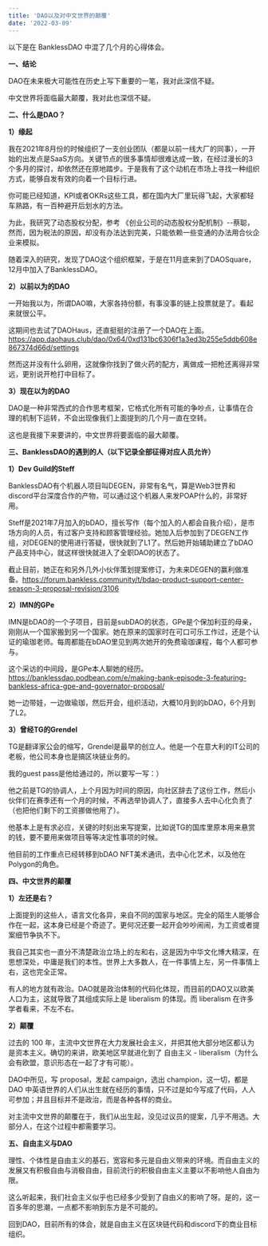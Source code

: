 ```yaml
---
title: 'DAO以及对中文世界的颠覆'
date: '2022-03-09'
---
```


以下是在 BanklessDAO 中混了几个月的心得体会。

**一、结论**

DAO在未来极大可能性在历史上写下重要的一笔，我对此深信不疑。

中文世界将面临最大颠覆，我对此也深信不疑。

**二、什么是DAO？**

**1）缘起**

我在2021年8月份的时候组织了一支创业团队（都是以前一线大厂的同事），一开始的出发点是SaaS方向。关键节点的很多事情却很难达成一致，在经过漫长的3个多月的探讨，却依然还在原地踏步。于是我有了这个动机在市场上寻找一种组织方式，能够自发有效的向着一个目标行进。

你可能已经知道，KPI或者OKRs这些工具，都在国内大厂里玩得飞起，大家都轻车熟路，有一百种避开后划水的方法。

为此，我研究了动态股权分配，参考 《创业公司的动态股权分配机制》--蔡聪，然而，因为税法的原因，却没有办法达到完美，只能依赖一些变通的办法用合伙企业来模拟。

随着深入的研究，发现了DAO这个组织框架，于是在11月底来到了DAOSquare，12月中加入了BanklessDAO。

**2）以前以为的DAO**

一开始我以为，所谓DAO嘛，大家各持份额，有事没事的链上投票就是了。看起来就很公平。

这期间也去试了DAOHaus，还直挺挺的注册了一个DAO在上面。https://app.daohaus.club/dao/0x64/0xd131bc6306f1a3ed3b255e5ddb608e867374d66d/settings

然而这并没有什么卵用，这就像你找到了做火药的配方，离做成一把枪还离得非常远，更别说开枪打中目标了。

**3）现在以为的DAO**

DAO是一种非常西式的合作思考框架，它格式化所有可能的争吵点，让事情在合理的机制下运转，不会出现像我们上面提到的几个月一直在空转。

这也是我接下来要讲的，中文世界将要面临的最大颠覆。

**三、BanklessDAO的遇到的人（以下记录全部征得对应人员允许）**

**1）Dev Guild的Steff**

BanklessDAO有个机器人项目叫DEGEN，非常有名气，算是Web3世界和discord平台深度合作的产物，可以通过这个机器人来发POAP什么的，非常好用。

Steff是2021年7月加入的bDAO，擅长写作（每个加入的人都会自我介绍），是市场方向的人员，有过客户支持和顾客管理经验。她加入后参加到了DEGEN工作组，对DEGEN的使用进行答疑，很快就到了L1了。然后她开始辅助建立了bDAO产品支持中心，就这样很快就进入了全职DAO的状态了。

截止目前，她正在和另外几外小伙伴策划提案修订，为未来DEGEN的赢利做准备。https://forum.bankless.community/t/bdao-product-support-center-season-3-proposal-revision/3106

**2）IMN的GPe**

IMN是bDAO的一个子项目，目前是subDAO的状态，GPe是个保加利亚的母亲，刚刚从一个国家搬到另一个国家。她在原来的国家时在可口可乐工作过，还是个认证的瑜珈老师。每周都能在bDAO里见到两次她开的免费瑜珈课程，每个人都可参与。

这个采访的中间段，是GPe本人聊她的经历。
https://banklessdao.podbean.com/e/making-bank-episode-3-featuring-bankless-africa-gpe-and-governator-proposal/

她一边带娃，一边做瑜珈，然后开会，组织活动，大概10月到的bDAO，6个月到了L2。

**3）曾经TG的Grendel**

TG是翻译家公会的缩写，Grendel是最早的创立人。他是一个在意大利的IT公司的老板，他公司本身也是搞区块链业务的。

我的guest pass是他给通过的，所以要写一写：）

他之前是TG的协调人，上个月因为时间的原因，向社区辞去了这份工作，然后小伙伴们在赛季还有一个月的时候，不再选举协调人了，直接多人去中心化负责了（也把他们剩下的工资挪做他用了）。

他基本上是有求必应，关键的时刻出来写提案，比如说TG的国库里原本用来悬赏的钱，要不要用来做项目等等决定性事项的时候。

他目前的工作重点已经转移到bDAO NFT美术通讯，去中心化艺术，以及他在Polygon的角色。

**四、中文世界的颠覆**

**1）左还是右？**

上面提到的这些人，语言文化各异，来自不同的国家与地区。完全的陌生人能够合作在一起，这本身已经是个奇迹了。更何况还要一起开会吵吵闹闹，为工资或者提案细节争执不下。

我自己其实也一直分不清楚政治立场上的左和右，这是因为中华文化博大精深，在思想深处，中庸是我们的本性。世界上大多数人，在一件事情上左，另一件事情上右，这也完全正常。

有人的地方就有政治。DAO就是政治体制的代码化体现，而目前的DAO又以欧美人口为主，这就导致了其组成实际上是 liberalism 的体现。而 liberalism 在许多学者看来，不左不右。

**2）颠覆**

过去的 100 年，主流中文世界在大力发展社会主义，并把其他大部分地区都认为是资本主义。确切的来讲，欧美地区早就进化到了 自由主义 - liberalism（为什么会有欧盟，意识形态在一起了才有可能）。

DAO中所见，写 proposal，发起 campaign，选出 champion，这一切，都是 DAO 中英语世界的人们从出生就在经历的事情，只不过是如今写成了代码，人人可参加；并且目标并不是政治，而是各种各样的商业。

对主流中文世界的颠覆在于，我们从出生起，没见过议员的提案，几乎不用选。大部分人，在这个过程中都需要学习。

**五、自由主义与DAO**

理性、个体性是自由主义的基石，宽容和多元是自由义带来的环境。而自由主义的发展又有积极自由与消极自由，目前流行的积极自由主义主要以不影响他人自由为限。

这么听起来，我们社会主义似乎也已经多少受到了自由义的影响了呀。是的，这一百多年的思潮，一点都不影响到东方是不可能的。

回到DAO，目前所有的体会，就是自由主义在区块链代码和discord下的商业目标组织。